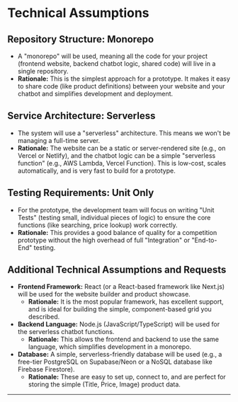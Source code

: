 # Technical Assumptions

## Repository Structure: Monorepo
* A "monorepo" will be used, meaning all the code for your project (frontend website, backend chatbot logic, shared code) will live in a single repository.
* **Rationale:** This is the simplest approach for a prototype. It makes it easy to share code (like product definitions) between your website and your chatbot and simplifies development and deployment.

## Service Architecture: Serverless
* The system will use a "serverless" architecture. This means we won't be managing a full-time server.
* **Rationale:** The website can be a static or server-rendered site (e.g., on Vercel or Netlify), and the chatbot logic can be a simple "serverless function" (e.g., AWS Lambda, Vercel Function). This is low-cost, scales automatically, and is very fast to build for a prototype.

## Testing Requirements: Unit Only
* For the prototype, the development team will focus on writing "Unit Tests" (testing small, individual pieces of logic) to ensure the core functions (like searching, price lookup) work correctly.
* **Rationale:** This provides a good balance of quality for a competition prototype without the high overhead of full "Integration" or "End-to-End" testing.

## Additional Technical Assumptions and Requests
* **Frontend Framework:** React (or a React-based framework like Next.js) will be used for the website builder and product showcase.
    * **Rationale:** It is the most popular framework, has excellent support, and is ideal for building the simple, component-based grid you described.
* **Backend Language:** Node.js (JavaScript/TypeScript) will be used for the serverless chatbot functions.
    * **Rationale:** This allows the frontend and backend to use the same language, which simplifies development in a monorepo.
* **Database:** A simple, serverless-friendly database will be used (e.g., a free-tier PostgreSQL on Supabase/Neon or a NoSQL database like Firebase Firestore).
    * **Rationale:** These are easy to set up, connect to, and are perfect for storing the simple (Title, Price, Image) product data.

---
